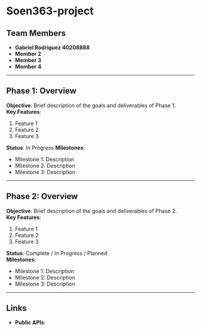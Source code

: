 # Soen363-project

## Team Members
- **Gabriel Rodriguez 40208888**
- **Member 2**
- **Member 3**
- **Member 4**

---

## Phase 1: Overview
**Objective**: Brief description of the goals and deliverables of Phase 1.  
**Key Features**:
1. Feature 1
2. Feature 2
3. Feature 3

**Status**: In Progress
**Milestones**:
- Milestone 1: Description
- Milestone 2: Description
- Milestone 3: Description

---

## Phase 2: Overview
**Objective**: Brief description of the goals and deliverables of Phase 2.  
**Key Features**:
1. Feature 1
2. Feature 2
3. Feature 3

**Status**: Complete / In Progress / Planned  
**Milestones**:
- Milestone 1: Description
- Milestone 2: Description
- Milestone 3: Description

---

## Links
- **Public APIs**: 

